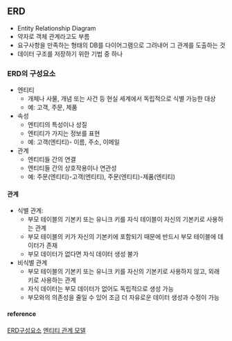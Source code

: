 ## ERD
- Entity Relationship Diagram
- 약자로 객체 관계라고도 부름
- 요구사항을 만족하는 형태의 DB를 다이어그램으로 그려내어 그 관계를 도출하는 것
- 데이터 구조를 저장하기 위한 기법 중 하나

### ERD의 구성요소
- 엔티티
  - 개체나 사물, 개념 또는 사건 등 현실 세계에서 독립적으로 식별 가능한 대상
  - 예: 고객, 주문, 제품
- 속성
  - 엔티티의 특성이나 성질
  - 엔티티가 가지는 정보를 표현
  - 예: 고객(엔티티)- 이름, 주소, 이메일
- 관계
  - 엔티티들 간의 연결
  - 엔티티들 간의 상호작용이나 연관성
  - 예: 주문(엔티티)-고객(엔티티), 주문(엔티티)-제품(엔티티)

#### 관계
- 식별 관계: 
  - 부모 테이블의 기본키 또는 유니크 키를 자식 테이블이 자신의 기본키로 사용하는 관계
  -  부모 테이블의 키가 자신의 기본키에  포함되기 때문에 반드시 부모 테이블에 데이터가 존재
  - 부모 데이터가 없다면 자식 데이터 생성 불가
- 비식별 관계
  - 부모 테이블의 기본키 또는 유니크 키를 자신의 기본키로 사용하지 않고, 외래 키로 사용하는 관계
  - 자식 데이터는 부모 데이터가 없어도 독립적으로 생성 가능
  - 부모와의 의존성을 줄일 수 있어 조금 더 자유로운 데이터 생성과 수정이 가능

#### reference
[ERD구성요소](https://www.youtube.com/watch?v=E6LbuLoU6rc)
[엔티티 관계 모델](https://www.youtube.com/watch?v=qm8cqItjIPo)
